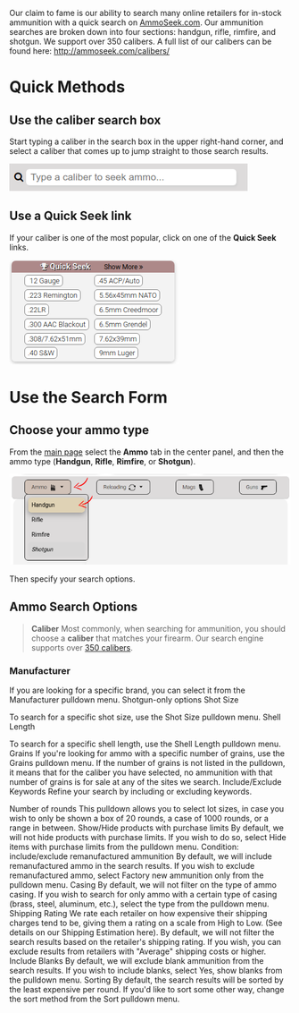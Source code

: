 <!-- TITLE: Searching Ammunition -->
<!-- SUBTITLE: A quick summary of Searching Ammunition -->

Our claim to fame is our ability to search many online retailers for in-stock ammunition with a quick search on [AmmoSeek.com](https://ammoseek.com). Our ammunition searches are broken down into four sections: handgun, rifle, rimfire, and shotgun. We support over 350 calibers. A full list of our calibers can be found here: http://ammoseek.com/calibers/

# Quick Methods
## Use the caliber search box

Start typing a caliber in the search box in the upper right-hand corner, and select a caliber that comes up to jump straight to those search results.

![Calibersearchbox](/uploads/calibersearchbox.png "Calibersearchbox")

## Use a Quick Seek link

If your caliber is one of the most popular, click on one of the **Quick Seek** links.

![Quickseeklinks](/uploads/quickseeklinks.png "Quickseeklinks")

# Use the Search Form

## Choose your ammo type

From the [main page](https://ammoseek.com/) select the **Ammo** tab in the center panel, and then the ammo type (**Handgun**, **Rifle**, **Rimfire**, or **Shotgun**).

![Formammohandgun](/uploads/formammohandgun.png "Formammohandgun")

Then specify your search options.

## Ammo Search Options

> **Caliber**
> Most commonly, when searching for ammunition, you should choose a **caliber** that matches your firearm. Our search engine supports over [350 calibers](http://ammoseek.com/calibers/).



### Manufacturer
If you are looking for a specific brand, you can select it from the Manufacturer pulldown menu.
Shotgun-only options
Shot Size

To search for a specific shot size, use the Shot Size pulldown menu.
Shell Length

To search for a specific shell length, use the Shell Length pulldown menu.
Grains
If you're looking for ammo with a specific number of grains, use the Grains pulldown menu. If the number of grains is not listed in the pulldown, it means that for the caliber you have selected, no ammunition with that number of grains is for sale at any of the sites we search.
Include/Exclude Keywords
Refine your search by including or excluding keywords.

Number of rounds
This pulldown allows you to select lot sizes, in case you wish to only be shown a box of 20 rounds, a case of 1000 rounds, or a range in between.
Show/Hide products with purchase limits
By default, we will not hide products with purchase limits. If you wish to do so, select Hide items with purchase limits from the pulldown menu.
Condition: include/exclude remanufactured ammunition
By default, we will include remanufactured ammo in the search results. If you wish to exclude remanufactured ammo, select Factory new ammunition only from the pulldown menu.
Casing
By default, we will not filter on the type of ammo casing. If you wish to search for only ammo with a certain type of casing (brass, steel, aluminum, etc.), select the type from the pulldown menu.
Shipping Rating
We rate each retailer on how expensive their shipping charges tend to be, giving them a rating on a scale from High to Low. (See details on our Shipping Estimation here). By default, we will not filter the search results based on the retailer's shipping rating. If you wish, you can exclude results from retailers with "Average" shipping costs or higher.
Include Blanks
By default, we will exclude blank ammunition from the search results. If you wish to include blanks, select Yes, show blanks from the pulldown menu.
Sorting
By default, the search results will be sorted by the least expensive per round. If you'd like to sort some other way, change the sort method from the Sort pulldown menu.